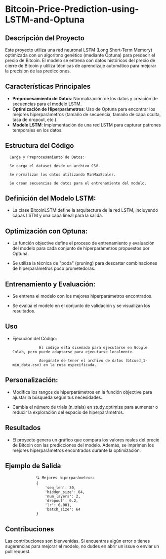 # Bitcoin-Price-Prediction-using-LSTM-and-Optuna

## Descripción del Proyecto
Este proyecto utiliza una red neuronal LSTM (Long Short-Term Memory) optimizada con un algoritmo genético (mediante Optuna) para predecir el precio de Bitcoin. El modelo se entrena con datos históricos del precio de cierre de Bitcoin y utiliza técnicas de aprendizaje automático para mejorar la precisión de las predicciones.

## Características Principales
- **Preprocesamiento de Datos**: Normalización de los datos y creación de secuencias para el modelo LSTM.
- **Optimización de Hiperparámetros**: Uso de Optuna para encontrar los mejores hiperparámetros (tamaño de secuencia, tamaño de capa oculta, tasa de dropout, etc.).
- **Modelo LSTM**: Implementación de una red LSTM para capturar patrones temporales en los datos.

## Estructura del Código

      Carga y Preprocesamiento de Datos:
      
      Se carga el dataset desde un archivo CSV.
      
      Se normalizan los datos utilizando MinMaxScaler.
      
      Se crean secuencias de datos para el entrenamiento del modelo.

## Definición del Modelo LSTM:

- La clase BitcoinLSTM define la arquitectura de la red LSTM, incluyendo capas LSTM y una capa lineal para la salida.

## Optimización con Optuna:

- La función objective define el proceso de entrenamiento y evaluación del modelo para cada conjunto de hiperparámetros propuestos por Optuna.

- Se utiliza la técnica de "poda" (pruning) para descartar combinaciones de hiperparámetros poco prometedoras.

## Entrenamiento y Evaluación:

- Se entrena el modelo con los mejores hiperparámetros encontrados.

- Se evalúa el modelo en el conjunto de validación y se visualizan los resultados.

## Uso
- Ejecución del Código:

                  El código está diseñado para ejecutarse en Google Colab, pero puede adaptarse para ejecutarse localmente.
                  
                  Asegúrate de tener el archivo de datos (btcusd_1-min_data.csv) en la ruta especificada.

## Personalización:

- Modifica los rangos de hiperparámetros en la función objective para ajustar la búsqueda según tus necesidades.

- Cambia el número de trials (n_trials) en study.optimize para aumentar o reducir la exploración del espacio de hiperparámetros.

## Resultados
- El proyecto genera un gráfico que compara los valores reales del precio de Bitcoin con las predicciones del modelo. Además, se imprimen los mejores hiperparámetros encontrados durante la optimización.

## Ejemplo de Salida
                  🔍 Mejores hiperparámetros:
                  {
                      'seq_len': 30,
                      'hidden_size': 64,
                      'num_layers': 2,
                      'dropout': 0.2,
                      'lr': 0.001,
                      'batch_size': 64
                  }
## Contribuciones
Las contribuciones son bienvenidas. Si encuentras algún error o tienes sugerencias para mejorar el modelo, no dudes en abrir un issue o enviar un pull request.

